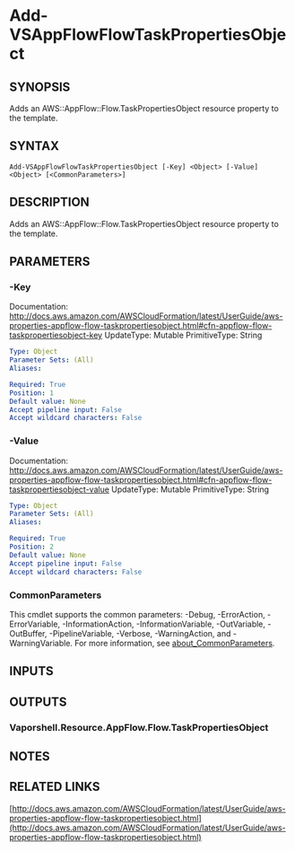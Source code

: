 # Add-VSAppFlowFlowTaskPropertiesObject

## SYNOPSIS
Adds an AWS::AppFlow::Flow.TaskPropertiesObject resource property to the template.

## SYNTAX

```
Add-VSAppFlowFlowTaskPropertiesObject [-Key] <Object> [-Value] <Object> [<CommonParameters>]
```

## DESCRIPTION
Adds an AWS::AppFlow::Flow.TaskPropertiesObject resource property to the template.

## PARAMETERS

### -Key
Documentation: http://docs.aws.amazon.com/AWSCloudFormation/latest/UserGuide/aws-properties-appflow-flow-taskpropertiesobject.html#cfn-appflow-flow-taskpropertiesobject-key
UpdateType: Mutable
PrimitiveType: String

```yaml
Type: Object
Parameter Sets: (All)
Aliases:

Required: True
Position: 1
Default value: None
Accept pipeline input: False
Accept wildcard characters: False
```

### -Value
Documentation: http://docs.aws.amazon.com/AWSCloudFormation/latest/UserGuide/aws-properties-appflow-flow-taskpropertiesobject.html#cfn-appflow-flow-taskpropertiesobject-value
UpdateType: Mutable
PrimitiveType: String

```yaml
Type: Object
Parameter Sets: (All)
Aliases:

Required: True
Position: 2
Default value: None
Accept pipeline input: False
Accept wildcard characters: False
```

### CommonParameters
This cmdlet supports the common parameters: -Debug, -ErrorAction, -ErrorVariable, -InformationAction, -InformationVariable, -OutVariable, -OutBuffer, -PipelineVariable, -Verbose, -WarningAction, and -WarningVariable. For more information, see [about_CommonParameters](http://go.microsoft.com/fwlink/?LinkID=113216).

## INPUTS

## OUTPUTS

### Vaporshell.Resource.AppFlow.Flow.TaskPropertiesObject
## NOTES

## RELATED LINKS

[http://docs.aws.amazon.com/AWSCloudFormation/latest/UserGuide/aws-properties-appflow-flow-taskpropertiesobject.html](http://docs.aws.amazon.com/AWSCloudFormation/latest/UserGuide/aws-properties-appflow-flow-taskpropertiesobject.html)

